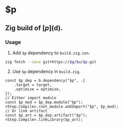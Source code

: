# $p

## Zig build of [$p]($d).

### Usage

1. Add `$p` dependency to `build.zig.zon`.

```sh
zig fetch --save git+https://$g/$u/$p.git
```

2. Use `$p` dependency in `build.zig`.

```zig
const $p_dep = b.dependency("$p", .{
    .target = target,
    .optimize = optimize,
});
// Either import module
const $p_mod = $p_dep.module("$p");
<Step.Compile>.root_module.addImport("$p", $p_mod);
// Or link artifact
const $p_art = $p_dep.artifact("$p");
<Step.Compile>.linkLibrary($p_art);
```
